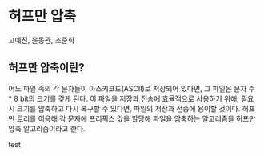 # 허프만 압축

고예진, 윤동관, 조준희

## 허프만 압축이란?
어느 파일 속의 각 문자들이 아스키코드(ASCII)로 저장되어 있다면, 그 파일은 문자 수 * 8 bit의 크기를 갖게 된다. 이 파일을 저장과 전송에 효율적으로 사용하기 위해, 필요 시 크기를 압축하고 다시 복구할 수 있다면, 파일의 저장과 전송에 용이할 것이다. 허프만 트리를 이용해 각 문자에 프리픽스 값을 할당해 파일을 압축하는 알고리즘을 허프만 압축 알고리즘이라고 한다.

test